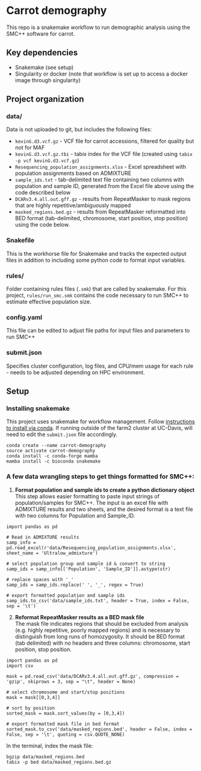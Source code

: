 # Carrot demography

This repo is a snakemake workflow to run demographic analysis using the SMC++ software for carrot.

## Key dependencies
* Snakemake (see setup)
* Singularity or docker (note that workflow is set up to access a docker image through singularity)

## Project organization

### data/
Data is not uploaded to git, but includes the following files:
* `kevinG.d3.vcf.gz` - VCF file for carrot accessions, filtered for quality but not for MAF  
* `kevinG.d3.vcf.gz.tbi` - tabix index for the VCF file (created using `tabix -p vcf kevinG.d3.vcf.gz`)  
* `Resequencing_population_assignments.xlsx` - Excel spreadsheet with population assignments based on ADMIXTURE
* `sample_ids.txt` - tab-delimited text file containing two columns with population and sample ID, generated from the Excel file above using the code described below  
* `DCARv3.4.all.out.gff.gz` - results from RepeatMasker to mask regions that are highly repetitive/ambiguously mapped  
* `masked_regions.bed.gz` - results from RepeatMasker reformatted into BED format (tab-delimited, chromosome, start position, stop position) using the code below.

### Snakefile
This is the workhorse file for Snakemake and tracks the expected output files in addition to including some python code to format input variables.

### rules/  
Folder containing rules files (`.smk`) that are called by snakemake. For this project, `rules/run_smc.smk` contains the code necessary to run SMC++ to estimate effective population size.  

### config.yaml
This file can be edited to adjust file paths for input files and parameters to run SMC++

### submit.json
Specifies cluster configuration, log files, and CPU/mem usage for each rule - needs to be adjusted depending on HPC environment. 

## Setup

### Installing snakemake
This project uses snakemake for workflow management. Follow [instructions to install via conda](https://snakemake.readthedocs.io/en/stable/getting_started/installation.html). If running outside of the farm2 cluster at UC-Davis, will need to edit the `submit.json` file accordingly.

```
conda create --name carrot-demography
source activate carrot-demography
conda install -c conda-forge mamba
mamba install -c bioconda snakemake
```

### A few data wrangling steps to get things formatted for SMC++:

1. **Format population and sample ids to create a python dictionary object**  
This step allows easier formatting to paste input strings of population/samples for SMC++. The input is an excel file with ADMIXTURE results and two sheets, and the desired format is a text file with two columns for Population and Sample_ID.

```
import pandas as pd

# Read in ADMIXTURE results
samp_info = pd.read_excel(r'data/Resequencing_population_assignments.xlsx', sheet_name = 'Ultralow_admixture')

# select population group and sample id & convert to string
samp_ids = samp_info[['Population', 'Sample_ID']].astype(str)

# replace spaces with '_'
samp_ids = samp_ids.replace(' ', '_', regex = True)

# export formatted population and sample ids
samp_ids.to_csv('data/sample_ids.txt', header = True, index = False, sep = '\t')

```

2. **Reformat RepeatMasker results as a BED mask file**  
The mask file indicates regions that should be excluded from analysis (e.g. highly repetitive, poorly mapped regions) and is necessary to distinguish from long runs of homozygosity. It should be BED format (tab delimited) with no headers and three columns: chromosome, start position, stop position.

```
import pandas as pd
import csv

mask = pd.read_csv('data/DCARv3.4.all.out.gff.gz', compression = 'gzip', skiprows = 3, sep = "\t", header = None)

# select chromosome and start/stop positions
mask = mask[[0,3,4]]

# sort by position
sorted_mask = mask.sort_values(by = [0,3,4])

# export formatted mask file in bed format
sorted_mask.to_csv('data/masked_regions.bed', header = False, index = False, sep = '\t', quoting = csv.QUOTE_NONE)

```

In the terminal, index the mask file:
```
bgzip data/masked_regions.bed
tabix -p bed data/masked_regions.bed.gz
```
